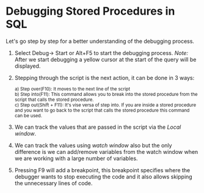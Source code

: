 # Debugging Stored Procedures in SQL

Let's go step by step for a better understanding of the debugging process.

1) Select Debug-> Start or Alt+F5 to start the debugging process. *Note:* After we start debugging a yellow cursor at the start of the query will be displayed.
2) Stepping through the script is the next action, it can be done in 3 ways: <br>

   <sup> a) Step over(F10): It moves to the next line of the script<br>
   b) Step into(F11): This command allows you to break into the stored procedure from the script that calls the stored procedure.<br>
   c) Step out(Shift + F11): It's vise versa of step into. If you are inside a stored procedure and you want to go back to the script that calls the stored procedure this command can be used.</sup>
3) We can track the values that are passed in the script via the *Local window*.
4) We can track the values using *watch window* also but the only difference is we can add/remove variables from the watch window when we are working with a large number of variables.
5) Pressing F9 will add a breakpoint, this breakpoint specifies where the debugger wants to stop executing the code and it also allows skipping the unnecessary lines of code.
   
